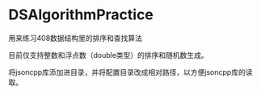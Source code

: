 # DSAlgorithmPractice
用来练习408数据结构里的排序和查找算法

目前仅支持整数和浮点数（double类型）的排序和随机数生成。

将jsoncpp库添加进目录，并将配置目录改成相对路径，以方便jsoncpp库的读取。
